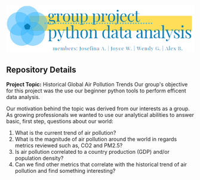 <div align="center">
 <a  href="https://github.com/JosefinaAureaAmaro/00_Project_Python_DataAnalysis/blob/master/Coding_bootcamp_Team14_Air_Pollution_Presentation.  pdf">
 <img src="https://github.com/JosefinaAureaAmaro/00_Project_Python_DataAnalysis/blob/master/images/readme_header_img_2.PNG"></a>
 <h2><h2/>
</div>
<div>
 <h2> Repository Details </h2>
 
 <p><b> Project Topic:</b> Historical Global Air Pollution Trends
 Our group's objective for this project was the use our beginner python tools to perform efficent data analysis.</p>
 
 Our motivation behind the topic was derived from our interests as a group.
 As growing  professionals we wanted to use our analytical abilities to answer basic, first step, questions about our world:
   1. What is the current trend of air pollution?
   2. What is the magnitude of air pollution around the world  in regards metrics reviewed such as, CO2 and PM2.5?
   3. Is air pollution correlated to a country production (GDP) and/or population density?
   4. Can we find other metrics that correlate with the historical trend of air pollution and find something interesting?
</div>
